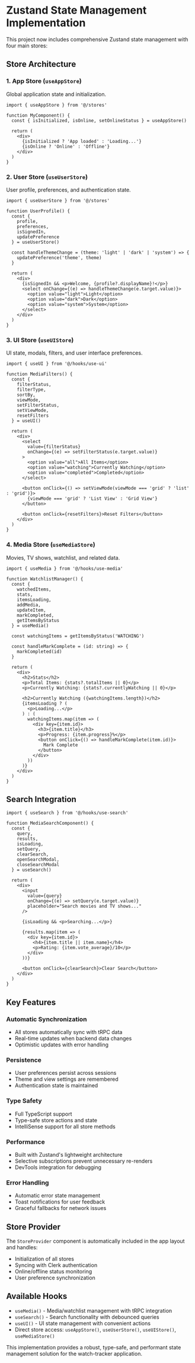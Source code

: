 # Zustand State Management Implementation

This project now includes comprehensive Zustand state management with four main stores:

## Store Architecture

### 1. App Store (`useAppStore`)
Global application state and initialization.

```tsx
import { useAppStore } from '@/stores'

function MyComponent() {
  const { isInitialized, isOnline, setOnlineStatus } = useAppStore()
  
  return (
    <div>
      {isInitialized ? 'App loaded' : 'Loading...'}
      {isOnline ? 'Online' : 'Offline'}
    </div>
  )
}
```

### 2. User Store (`useUserStore`)
User profile, preferences, and authentication state.

```tsx
import { useUserStore } from '@/stores'

function UserProfile() {
  const { 
    profile, 
    preferences, 
    isSignedIn, 
    updatePreference 
  } = useUserStore()
  
  const handleThemeChange = (theme: 'light' | 'dark' | 'system') => {
    updatePreference('theme', theme)
  }
  
  return (
    <div>
      {isSignedIn && <p>Welcome, {profile?.displayName}!</p>}
      <select onChange={(e) => handleThemeChange(e.target.value)}>
        <option value="light">Light</option>
        <option value="dark">Dark</option>
        <option value="system">System</option>
      </select>
    </div>
  )
}
```

### 3. UI Store (`useUIStore`)
UI state, modals, filters, and user interface preferences.

```tsx
import { useUI } from '@/hooks/use-ui'

function MediaFilters() {
  const {
    filterStatus,
    filterType,
    sortBy,
    viewMode,
    setFilterStatus,
    setViewMode,
    resetFilters
  } = useUI()
  
  return (
    <div>
      <select 
        value={filterStatus} 
        onChange={(e) => setFilterStatus(e.target.value)}
      >
        <option value="all">All Items</option>
        <option value="watching">Currently Watching</option>
        <option value="completed">Completed</option>
      </select>
      
      <button onClick={() => setViewMode(viewMode === 'grid' ? 'list' : 'grid')}>
        {viewMode === 'grid' ? 'List View' : 'Grid View'}
      </button>
      
      <button onClick={resetFilters}>Reset Filters</button>
    </div>
  )
}
```

### 4. Media Store (`useMediaStore`)
Movies, TV shows, watchlist, and related data.

```tsx
import { useMedia } from '@/hooks/use-media'

function WatchlistManager() {
  const {
    watchedItems,
    stats,
    itemsLoading,
    addMedia,
    updateItem,
    markCompleted,
    getItemsByStatus
  } = useMedia()
  
  const watchingItems = getItemsByStatus('WATCHING')
  
  const handleMarkComplete = (id: string) => {
    markCompleted(id)
  }
  
  return (
    <div>
      <h2>Stats</h2>
      <p>Total Items: {stats?.totalItems || 0}</p>
      <p>Currently Watching: {stats?.currentlyWatching || 0}</p>
      
      <h2>Currently Watching ({watchingItems.length})</h2>
      {itemsLoading ? (
        <p>Loading...</p>
      ) : (
        watchingItems.map(item => (
          <div key={item.id}>
            <h3>{item.title}</h3>
            <p>Progress: {item.progress}%</p>
            <button onClick={() => handleMarkComplete(item.id)}>
              Mark Complete
            </button>
          </div>
        ))
      )}
    </div>
  )
}
```

## Search Integration

```tsx
import { useSearch } from '@/hooks/use-search'

function MediaSearchComponent() {
  const {
    query,
    results,
    isLoading,
    setQuery,
    clearSearch,
    openSearchModal,
    closeSearchModal
  } = useSearch()
  
  return (
    <div>
      <input
        value={query}
        onChange={(e) => setQuery(e.target.value)}
        placeholder="Search movies and TV shows..."
      />
      
      {isLoading && <p>Searching...</p>}
      
      {results.map(item => (
        <div key={item.id}>
          <h4>{item.title || item.name}</h4>
          <p>Rating: {item.vote_average}/10</p>
        </div>
      ))}
      
      <button onClick={clearSearch}>Clear Search</button>
    </div>
  )
}
```

## Key Features

### Automatic Synchronization
- All stores automatically sync with tRPC data
- Real-time updates when backend data changes
- Optimistic updates with error handling

### Persistence
- User preferences persist across sessions
- Theme and view settings are remembered
- Authentication state is maintained

### Type Safety
- Full TypeScript support
- Type-safe store actions and state
- IntelliSense support for all store methods

### Performance
- Built with Zustand's lightweight architecture
- Selective subscriptions prevent unnecessary re-renders
- DevTools integration for debugging

### Error Handling
- Automatic error state management
- Toast notifications for user feedback
- Graceful fallbacks for network issues

## Store Provider

The `StoreProvider` component is automatically included in the app layout and handles:

- Initialization of all stores
- Syncing with Clerk authentication
- Online/offline status monitoring
- User preference synchronization

## Available Hooks

- `useMedia()` - Media/watchlist management with tRPC integration
- `useSearch()` - Search functionality with debounced queries
- `useUI()` - UI state management with convenient actions
- Direct store access: `useAppStore()`, `useUserStore()`, `useUIStore()`, `useMediaStore()`

This implementation provides a robust, type-safe, and performant state management solution for the watch-tracker application.